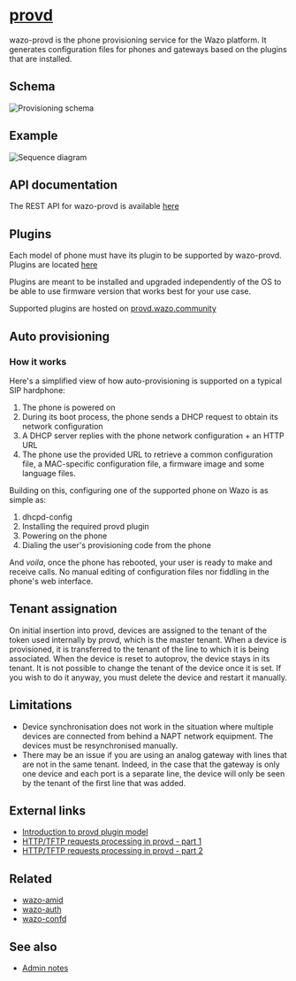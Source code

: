 # [provd](https://github.com/wazo-platform/wazo-provd)

wazo-provd is the phone provisioning service for the Wazo platform. It generates configuration files
for phones and gateways based on the plugins that are installed.

## Schema

![Provisioning schema](diagram.svg)

## Example

![Sequence diagram](sequence-diagram.svg)

## API documentation

The REST API for wazo-provd is available [here](../api/provisioning.html)

## Plugins

Each model of phone must have its plugin to be supported by wazo-provd. Plugins are located
[here](https://github.com/wazo-platform/wazo-provd-plugins)

Plugins are meant to be installed and upgraded independently of the OS to be able to use firmware
version that works best for your use case.

Supported plugins are hosted on
[provd.wazo.community](http://provd.wazo.community/plugins/1/stable/)

## Auto provisioning

### How it works

Here's a simplified view of how auto-provisioning is supported on a typical SIP hardphone:

1. The phone is powered on
2. During its boot process, the phone sends a DHCP request to obtain its network configuration
3. A DHCP server replies with the phone network configuration + an HTTP URL
4. The phone use the provided URL to retrieve a common configuration file, a MAC-specific
   configuration file, a firmware image and some language files.

Building on this, configuring one of the supported phone on Wazo is as simple as:

1. dhcpd-config
2. Installing the required provd plugin
3. Powering on the phone
4. Dialing the user's provisioning code from the phone

And _voila_, once the phone has rebooted, your user is ready to make and receive calls. No manual
editing of configuration files nor fiddling in the phone's web interface.

## Tenant assignation

On initial insertion into provd, devices are assigned to the tenant of the token used internally by
provd, which is the master tenant. When a device is provisioned, it is transferred to the tenant of
the line to which it is being associated. When the device is reset to autoprov, the device stays in
its tenant. It is not possible to change the tenant of the device once it is set. If you wish to do
it anyway, you must delete the device and restart it manually.

## Limitations

- Device synchronisation does not work in the situation where multiple devices are connected from
  behind a NAPT network equipment. The devices must be resynchronised manually.
- There may be an issue if you are using an analog gateway with lines that are not in the same
  tenant. Indeed, in the case that the gateway is only one device and each port is a separate line,
  the device will only be seen by the tenant of the first line that was added.

## External links

- [Introduction to provd plugin model](https://wazo-platform.org/contribute/introduction-to-the-plugin-model-of-the-new-provisioning-server)
- [HTTP/TFTP requests processing in provd - part 1](/uc-doc/contributors/provisioning/httptftp-requests-processing-in-provd-part-1)
- [HTTP/TFTP requests processing in provd - part 2](/uc-doc/contributors/provisioning/httptftp-requests-processing-in-provd-part-2)

## Related

- [wazo-amid](amid.html)
- [wazo-auth](authentication.html)
- [wazo-confd](configuration.html)

## See also

- [Admin notes](provisioning-admin.html)

